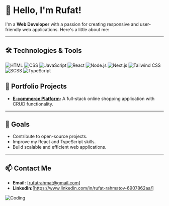 # 👋 Hello, I'm Rufat!

I'm a **Web Developer** with a passion for creating responsive and user-friendly web applications. Here's a little about me:

---

## 🛠️ Technologies & Tools
![HTML](https://img.shields.io/badge/-HTML-E34F26?logo=html5&logoColor=white&style=flat-square)
![CSS](https://img.shields.io/badge/-CSS-1572B6?logo=css3&logoColor=white&style=flat-square)
![JavaScript](https://img.shields.io/badge/-JavaScript-F7DF1E?logo=javascript&logoColor=black&style=flat-square)
![React](https://img.shields.io/badge/-React-61DAFB?logo=react&logoColor=black&style=flat-square)
![Node.js](https://img.shields.io/badge/-Node.js-339933?logo=node.js&logoColor=white&style=flat-square)
![Next.js](https://img.shields.io/badge/-Next.js-000000?logo=next.js&logoColor=white&style=flat-square)
![Tailwind CSS](https://img.shields.io/badge/-TailwindCSS-38B2AC?logo=tailwind-css&logoColor=white&style=flat-square)
![SCSS](https://img.shields.io/badge/-SCSS-CC6699?logo=sass&logoColor=white&style=flat-square)
![TypeScript](https://img.shields.io/badge/-TypeScript-3178C6?logo=typescript&logoColor=white&style=flat-square)

## 🌟 Portfolio Projects

- **[E-commerce Platform](https://github.com/RufatRahmatov/myshopify.com-final-project-):** A full-stack online shopping application with CRUD functionality.


---

## 🎯 Goals
- Contribute to open-source projects.
- Improve my React and TypeScript skills.
- Build scalable and efficient web applications.

---

## 📫 Contact Me
- **Email:** [rufatrahmat@gmail.com]
- **LinkedIn:**[https://www.linkedin.com/in/rufat-rahmatov-6907862aa/]

![Coding](https://media.giphy.com/media/ZVik7pBtu9dNS/giphy.gif)
